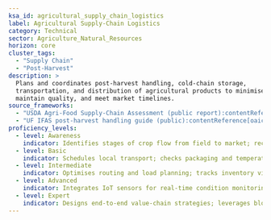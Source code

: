 ```yaml
---
ksa_id: agricultural_supply_chain_logistics
label: Agricultural Supply-Chain Logistics
category: Technical
sector: Agriculture_Natural_Resources
horizon: core
cluster_tags:
  - "Supply Chain"
  - "Post-Harvest"
description: >
  Plans and coordinates post-harvest handling, cold-chain storage,
  transportation, and distribution of agricultural products to minimise loss,
  maintain quality, and meet market timelines.
source_frameworks:
  - "USDA Agri-Food Supply-Chain Assessment (public report):contentReference[oaicite:8]{index=8}"
  - "UF IFAS post-harvest handling guide (public):contentReference[oaicite:9]{index=9}"
proficiency_levels:
  - level: Awareness
    indicator: Identifies stages of crop flow from field to market; recognises cold-chain importance.
  - level: Basic
    indicator: Schedules local transport; checks packaging and temperature controls.
  - level: Intermediate
    indicator: Optimises routing and load planning; tracks inventory via software; mitigates spoilage.
  - level: Advanced
    indicator: Integrates IoT sensors for real-time condition monitoring; negotiates with carriers; manages export documentation.
  - level: Expert
    indicator: Designs end-to-end value-chain strategies; leverages blockchain or traceability platforms; reduces post-harvest loss at scale.
---
```

